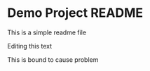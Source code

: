 # Demo Project README

This is a simple readme file

Editing this text

This is bound to cause problem